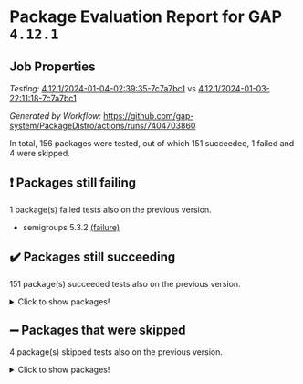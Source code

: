 # Package Evaluation Report for GAP `4.12.1`

## Job Properties

*Testing:* [4.12.1/2024-01-04-02:39:35-7c7a7bc1](https://github.com/gap-system/PackageDistro/blob/data/reports/4.12.1/2024-01-04-02:39:35-7c7a7bc1) vs [4.12.1/2024-01-03-22:11:18-7c7a7bc1](https://github.com/gap-system/PackageDistro/blob/data/reports/4.12.1/2024-01-03-22:11:18-7c7a7bc1)

*Generated by Workflow:* https://github.com/gap-system/PackageDistro/actions/runs/7404703860

In total, 156 packages were tested, out of which 151 succeeded, 1 failed and 4 were skipped.

## :exclamation: Packages still failing

1 package(s) failed tests also on the previous version.
- semigroups 5.3.2 [(failure)](https://github.com/gap-system/PackageDistro/actions/runs/7404703860/job/20146880816)

## :heavy_check_mark: Packages still succeeding

151 package(s) succeeded tests also on the previous version.
<details><summary>Click to show packages!</summary>

- 4ti2interface 2023.02-04 [(success)](https://github.com/gap-system/PackageDistro/actions/runs/7404703860/job/20146860075)
- ace 5.6.2 [(success)](https://github.com/gap-system/PackageDistro/actions/runs/7404703860/job/20146860199)
- aclib 1.3.2 [(success)](https://github.com/gap-system/PackageDistro/actions/runs/7404703860/job/20146860304)
- agt 0.3.1 [(success)](https://github.com/gap-system/PackageDistro/actions/runs/7404703860/job/20146860421)
- alnuth 3.2.1 [(success)](https://github.com/gap-system/PackageDistro/actions/runs/7404703860/job/20146860510)
- anupq 3.3.0 [(success)](https://github.com/gap-system/PackageDistro/actions/runs/7404703860/job/20146860628)
- atlasrep 2.1.7 [(success)](https://github.com/gap-system/PackageDistro/actions/runs/7404703860/job/20146860744)
- autodoc 2023.06.19 [(success)](https://github.com/gap-system/PackageDistro/actions/runs/7404703860/job/20146860869)
- automata 1.15 [(success)](https://github.com/gap-system/PackageDistro/actions/runs/7404703860/job/20146862772)
- automgrp 1.3.2 [(success)](https://github.com/gap-system/PackageDistro/actions/runs/7404703860/job/20146863067)
- autpgrp 1.11 [(success)](https://github.com/gap-system/PackageDistro/actions/runs/7404703860/job/20146863255)
- cap 2024.01-01 [(success)](https://github.com/gap-system/PackageDistro/actions/runs/7404703860/job/20146863799)
- caratinterface 2.3.6 [(success)](https://github.com/gap-system/PackageDistro/actions/runs/7404703860/job/20146864590)
- cddinterface 2022.11.01 [(success)](https://github.com/gap-system/PackageDistro/actions/runs/7404703860/job/20146864691)
- circle 1.6.6 [(success)](https://github.com/gap-system/PackageDistro/actions/runs/7404703860/job/20146864773)
- classicpres 1.22 [(success)](https://github.com/gap-system/PackageDistro/actions/runs/7404703860/job/20146864868)
- cohomolo 1.6.11 [(success)](https://github.com/gap-system/PackageDistro/actions/runs/7404703860/job/20146864963)
- congruence 1.2.5 [(success)](https://github.com/gap-system/PackageDistro/actions/runs/7404703860/job/20146865065)
- corelg 1.56 [(success)](https://github.com/gap-system/PackageDistro/actions/runs/7404703860/job/20146865163)
- crime 1.6 [(success)](https://github.com/gap-system/PackageDistro/actions/runs/7404703860/job/20146865289)
- crisp 1.4.6 [(success)](https://github.com/gap-system/PackageDistro/actions/runs/7404703860/job/20146865420)
- crypting 0.10.4 [(success)](https://github.com/gap-system/PackageDistro/actions/runs/7404703860/job/20146865560)
- cryst 4.1.27 [(success)](https://github.com/gap-system/PackageDistro/actions/runs/7404703860/job/20146865682)
- crystcat 1.1.10 [(success)](https://github.com/gap-system/PackageDistro/actions/runs/7404703860/job/20146865784)
- ctbllib 1.3.6 [(success)](https://github.com/gap-system/PackageDistro/actions/runs/7404703860/job/20146865901)
- cubefree 1.19 [(success)](https://github.com/gap-system/PackageDistro/actions/runs/7404703860/job/20146866042)
- curlinterface 2.3.2 [(success)](https://github.com/gap-system/PackageDistro/actions/runs/7404703860/job/20146866164)
- cvec 2.8.1 [(success)](https://github.com/gap-system/PackageDistro/actions/runs/7404703860/job/20146866294)
- datastructures 0.3.0 [(success)](https://github.com/gap-system/PackageDistro/actions/runs/7404703860/job/20146866420)
- deepthought 1.0.6 [(success)](https://github.com/gap-system/PackageDistro/actions/runs/7404703860/job/20146866569)
- design 1.8 [(success)](https://github.com/gap-system/PackageDistro/actions/runs/7404703860/job/20146866712)
- difsets 2.3.1 [(success)](https://github.com/gap-system/PackageDistro/actions/runs/7404703860/job/20146866884)
- digraphs 1.6.3 [(success)](https://github.com/gap-system/PackageDistro/actions/runs/7404703860/job/20146867070)
- edim 1.3.7 [(success)](https://github.com/gap-system/PackageDistro/actions/runs/7404703860/job/20146867227)
- example 4.3.4 [(success)](https://github.com/gap-system/PackageDistro/actions/runs/7404703860/job/20146867405)
- examplesforhomalg 2023.10-01 [(success)](https://github.com/gap-system/PackageDistro/actions/runs/7404703860/job/20146869728)
- factint 1.6.3 [(success)](https://github.com/gap-system/PackageDistro/actions/runs/7404703860/job/20146869946)
- ferret 1.0.9 [(success)](https://github.com/gap-system/PackageDistro/actions/runs/7404703860/job/20146870057)
- fga 1.5.0 [(success)](https://github.com/gap-system/PackageDistro/actions/runs/7404703860/job/20146870152)
- fining 1.5.6 [(success)](https://github.com/gap-system/PackageDistro/actions/runs/7404703860/job/20146870282)
- float 1.0.3 [(success)](https://github.com/gap-system/PackageDistro/actions/runs/7404703860/job/20146870407)
- format 1.4.3 [(success)](https://github.com/gap-system/PackageDistro/actions/runs/7404703860/job/20146870530)
- forms 1.2.9 [(success)](https://github.com/gap-system/PackageDistro/actions/runs/7404703860/job/20146870682)
- fplsa 1.2.6 [(success)](https://github.com/gap-system/PackageDistro/actions/runs/7404703860/job/20146870821)
- fr 2.4.12 [(success)](https://github.com/gap-system/PackageDistro/actions/runs/7404703860/job/20146870944)
- francy 2.0.3 [(success)](https://github.com/gap-system/PackageDistro/actions/runs/7404703860/job/20146871074)
- fwtree 1.3 [(success)](https://github.com/gap-system/PackageDistro/actions/runs/7404703860/job/20146871191)
- gapdoc 1.6.6 [(success)](https://github.com/gap-system/PackageDistro/actions/runs/7404703860/job/20146871581)
- gauss 2023.02-04 [(success)](https://github.com/gap-system/PackageDistro/actions/runs/7404703860/job/20146871720)
- gaussforhomalg 2023.11-01 [(success)](https://github.com/gap-system/PackageDistro/actions/runs/7404703860/job/20146871842)
- gbnp 1.0.5 [(success)](https://github.com/gap-system/PackageDistro/actions/runs/7404703860/job/20146871973)
- generalizedmorphismsforcap 2023.08-02 [(success)](https://github.com/gap-system/PackageDistro/actions/runs/7404703860/job/20146872081)
- genss 1.6.8 [(success)](https://github.com/gap-system/PackageDistro/actions/runs/7404703860/job/20146872187)
- gradedmodules 2023.09-01 [(success)](https://github.com/gap-system/PackageDistro/actions/runs/7404703860/job/20146872313)
- gradedringforhomalg 2023.08-01 [(success)](https://github.com/gap-system/PackageDistro/actions/runs/7404703860/job/20146872433)
- grape 4.9.0 [(success)](https://github.com/gap-system/PackageDistro/actions/runs/7404703860/job/20146872548)
- groupoids 1.73 [(success)](https://github.com/gap-system/PackageDistro/actions/runs/7404703860/job/20146872686)
- grpconst 2.6.4 [(success)](https://github.com/gap-system/PackageDistro/actions/runs/7404703860/job/20146872828)
- guarana 0.96.3 [(success)](https://github.com/gap-system/PackageDistro/actions/runs/7404703860/job/20146872958)
- guava 3.18 [(success)](https://github.com/gap-system/PackageDistro/actions/runs/7404703860/job/20146873064)
- hap 1.60 [(success)](https://github.com/gap-system/PackageDistro/actions/runs/7404703860/job/20146873173)
- hapcryst 0.1.15 [(success)](https://github.com/gap-system/PackageDistro/actions/runs/7404703860/job/20146873298)
- hecke 1.5.3 [(success)](https://github.com/gap-system/PackageDistro/actions/runs/7404703860/job/20146873423)
- help 3.5 [(success)](https://github.com/gap-system/PackageDistro/actions/runs/7404703860/job/20146873558)
- homalg 2023.10-01 [(success)](https://github.com/gap-system/PackageDistro/actions/runs/7404703860/job/20146873697)
- homalgtocas 2023.11-01 [(success)](https://github.com/gap-system/PackageDistro/actions/runs/7404703860/job/20146873834)
- idrel 2.45 [(success)](https://github.com/gap-system/PackageDistro/actions/runs/7404703860/job/20146873950)
- images 1.3.1 [(success)](https://github.com/gap-system/PackageDistro/actions/runs/7404703860/job/20146874074)
- intpic 0.3.0 [(success)](https://github.com/gap-system/PackageDistro/actions/runs/7404703860/job/20146874202)
- io 4.8.2 [(success)](https://github.com/gap-system/PackageDistro/actions/runs/7404703860/job/20146874346)
- io_forhomalg 2023.02-04 [(success)](https://github.com/gap-system/PackageDistro/actions/runs/7404703860/job/20146874471)
- irredsol 1.4.4 [(success)](https://github.com/gap-system/PackageDistro/actions/runs/7404703860/job/20146874583)
- json 2.1.1 [(success)](https://github.com/gap-system/PackageDistro/actions/runs/7404703860/job/20146874706)
- jupyterkernel 1.5.0 [(success)](https://github.com/gap-system/PackageDistro/actions/runs/7404703860/job/20146874857)
- jupyterviz 1.5.6 [(success)](https://github.com/gap-system/PackageDistro/actions/runs/7404703860/job/20146874979)
- kan 1.36 [(success)](https://github.com/gap-system/PackageDistro/actions/runs/7404703860/job/20146875094)
- kbmag 1.5.11 [(success)](https://github.com/gap-system/PackageDistro/actions/runs/7404703860/job/20146875229)
- laguna 3.9.6 [(success)](https://github.com/gap-system/PackageDistro/actions/runs/7404703860/job/20146875336)
- liealgdb 2.2.1 [(success)](https://github.com/gap-system/PackageDistro/actions/runs/7404703860/job/20146875462)
- liepring 2.8 [(success)](https://github.com/gap-system/PackageDistro/actions/runs/7404703860/job/20146875587)
- liering 2.4.2 [(success)](https://github.com/gap-system/PackageDistro/actions/runs/7404703860/job/20146875711)
- linearalgebraforcap 2023.12-05 [(success)](https://github.com/gap-system/PackageDistro/actions/runs/7404703860/job/20146875849)
- localizeringforhomalg 2023.10-01 [(success)](https://github.com/gap-system/PackageDistro/actions/runs/7404703860/job/20146875996)
- loops 3.4.3 [(success)](https://github.com/gap-system/PackageDistro/actions/runs/7404703860/job/20146876112)
- lpres 1.0.3 [(success)](https://github.com/gap-system/PackageDistro/actions/runs/7404703860/job/20146876258)
- majoranaalgebras 1.5.1 [(success)](https://github.com/gap-system/PackageDistro/actions/runs/7404703860/job/20146876406)
- mapclass 1.4.6 [(success)](https://github.com/gap-system/PackageDistro/actions/runs/7404703860/job/20146876525)
- matgrp 0.70 [(success)](https://github.com/gap-system/PackageDistro/actions/runs/7404703860/job/20146876644)
- matricesforhomalg 2023.11-02 [(success)](https://github.com/gap-system/PackageDistro/actions/runs/7404703860/job/20146876758)
- modisom 2.5.4 [(success)](https://github.com/gap-system/PackageDistro/actions/runs/7404703860/job/20146876866)
- modulepresentationsforcap 2023.10-01 [(success)](https://github.com/gap-system/PackageDistro/actions/runs/7404703860/job/20146876978)
- modules 2023.10-01 [(success)](https://github.com/gap-system/PackageDistro/actions/runs/7404703860/job/20146877074)
- monoidalcategories 2023.12-01 [(success)](https://github.com/gap-system/PackageDistro/actions/runs/7404703860/job/20146877184)
- nconvex 2022.09-01 [(success)](https://github.com/gap-system/PackageDistro/actions/runs/7404703860/job/20146877299)
- nilmat 1.4.2 [(success)](https://github.com/gap-system/PackageDistro/actions/runs/7404703860/job/20146877425)
- nock 1.5 [(success)](https://github.com/gap-system/PackageDistro/actions/runs/7404703860/job/20146877530)
- normalizinterface 1.3.6 [(success)](https://github.com/gap-system/PackageDistro/actions/runs/7404703860/job/20146877637)
- nq 2.5.10 [(success)](https://github.com/gap-system/PackageDistro/actions/runs/7404703860/job/20146877746)
- numericalsgps 1.3.1 [(success)](https://github.com/gap-system/PackageDistro/actions/runs/7404703860/job/20146877839)
- openmath 11.5.3 [(success)](https://github.com/gap-system/PackageDistro/actions/runs/7404703860/job/20146877946)
- orb 4.9.0 [(success)](https://github.com/gap-system/PackageDistro/actions/runs/7404703860/job/20146878078)
- packagemanager 1.4.2 [(success)](https://github.com/gap-system/PackageDistro/actions/runs/7404703860/job/20146878178)
- patternclass 2.4.3 [(success)](https://github.com/gap-system/PackageDistro/actions/runs/7404703860/job/20146878298)
- permut 2.0.4 [(success)](https://github.com/gap-system/PackageDistro/actions/runs/7404703860/job/20146878410)
- polenta 1.3.10 [(success)](https://github.com/gap-system/PackageDistro/actions/runs/7404703860/job/20146878531)
- polymaking 0.8.7 [(success)](https://github.com/gap-system/PackageDistro/actions/runs/7404703860/job/20146878642)
- primgrp 3.4.4 [(success)](https://github.com/gap-system/PackageDistro/actions/runs/7404703860/job/20146878755)
- profiling 2.5.4 [(success)](https://github.com/gap-system/PackageDistro/actions/runs/7404703860/job/20146878886)
- qpa 1.34 [(success)](https://github.com/gap-system/PackageDistro/actions/runs/7404703860/job/20146879006)
- quagroup 1.8.3 [(success)](https://github.com/gap-system/PackageDistro/actions/runs/7404703860/job/20146879143)
- radiroot 2.9 [(success)](https://github.com/gap-system/PackageDistro/actions/runs/7404703860/job/20146879256)
- rcwa 4.7.1 [(success)](https://github.com/gap-system/PackageDistro/actions/runs/7404703860/job/20146879387)
- rds 1.8 [(success)](https://github.com/gap-system/PackageDistro/actions/runs/7404703860/job/20146879495)
- recog 1.4.2 [(success)](https://github.com/gap-system/PackageDistro/actions/runs/7404703860/job/20146879681)
- repndecomp 1.3.0 [(success)](https://github.com/gap-system/PackageDistro/actions/runs/7404703860/job/20146880008)
- repsn 3.1.1 [(success)](https://github.com/gap-system/PackageDistro/actions/runs/7404703860/job/20146880149)
- resclasses 4.7.3 [(success)](https://github.com/gap-system/PackageDistro/actions/runs/7404703860/job/20146880273)
- ringsforhomalg 2023.11-02 [(success)](https://github.com/gap-system/PackageDistro/actions/runs/7404703860/job/20146880403)
- sco 2023.08-01 [(success)](https://github.com/gap-system/PackageDistro/actions/runs/7404703860/job/20146880536)
- scscp 2.4.1 [(success)](https://github.com/gap-system/PackageDistro/actions/runs/7404703860/job/20146880659)
- sglppow 2.3 [(success)](https://github.com/gap-system/PackageDistro/actions/runs/7404703860/job/20146880959)
- sgpviz 0.999.5 [(success)](https://github.com/gap-system/PackageDistro/actions/runs/7404703860/job/20146881094)
- simpcomp 2.1.14 [(success)](https://github.com/gap-system/PackageDistro/actions/runs/7404703860/job/20146881233)
- singular 2023.02.09 [(success)](https://github.com/gap-system/PackageDistro/actions/runs/7404703860/job/20146881387)
- sl2reps 1.1 [(success)](https://github.com/gap-system/PackageDistro/actions/runs/7404703860/job/20146881548)
- sla 1.5.3 [(success)](https://github.com/gap-system/PackageDistro/actions/runs/7404703860/job/20146881698)
- smallgrp 1.5.3 [(success)](https://github.com/gap-system/PackageDistro/actions/runs/7404703860/job/20146881852)
- smallsemi 0.6.13 [(success)](https://github.com/gap-system/PackageDistro/actions/runs/7404703860/job/20146882004)
- sonata 2.9.6 [(success)](https://github.com/gap-system/PackageDistro/actions/runs/7404703860/job/20146882151)
- sophus 1.27 [(success)](https://github.com/gap-system/PackageDistro/actions/runs/7404703860/job/20146882278)
- sotgrps 1.2 [(success)](https://github.com/gap-system/PackageDistro/actions/runs/7404703860/job/20146882420)
- spinsym 1.5.2 [(success)](https://github.com/gap-system/PackageDistro/actions/runs/7404703860/job/20146882569)
- standardff 1.0 [(success)](https://github.com/gap-system/PackageDistro/actions/runs/7404703860/job/20146882698)
- symbcompcc 1.3.2 [(success)](https://github.com/gap-system/PackageDistro/actions/runs/7404703860/job/20146882846)
- thelma 1.3 [(success)](https://github.com/gap-system/PackageDistro/actions/runs/7404703860/job/20146882989)
- tomlib 1.2.9 [(success)](https://github.com/gap-system/PackageDistro/actions/runs/7404703860/job/20146883134)
- toolsforhomalg 2023.11-01 [(success)](https://github.com/gap-system/PackageDistro/actions/runs/7404703860/job/20146883252)
- toric 1.9.5 [(success)](https://github.com/gap-system/PackageDistro/actions/runs/7404703860/job/20146883384)
- toricvarieties 2022.07.13 [(success)](https://github.com/gap-system/PackageDistro/actions/runs/7404703860/job/20146883505)
- transgrp 3.6.5 [(success)](https://github.com/gap-system/PackageDistro/actions/runs/7404703860/job/20146883624)
- ugaly 4.1.3 [(success)](https://github.com/gap-system/PackageDistro/actions/runs/7404703860/job/20146883738)
- unipot 1.5 [(success)](https://github.com/gap-system/PackageDistro/actions/runs/7404703860/job/20146883824)
- unitlib 4.2.0 [(success)](https://github.com/gap-system/PackageDistro/actions/runs/7404703860/job/20146883944)
- utils 0.84 [(success)](https://github.com/gap-system/PackageDistro/actions/runs/7404703860/job/20146884057)
- uuid 0.7 [(success)](https://github.com/gap-system/PackageDistro/actions/runs/7404703860/job/20146884194)
- walrus 0.9991 [(success)](https://github.com/gap-system/PackageDistro/actions/runs/7404703860/job/20146884326)
- wedderga 4.10.4 [(success)](https://github.com/gap-system/PackageDistro/actions/runs/7404703860/job/20146884457)
- xmod 2.91 [(success)](https://github.com/gap-system/PackageDistro/actions/runs/7404703860/job/20146884608)
- xmodalg 1.23 [(success)](https://github.com/gap-system/PackageDistro/actions/runs/7404703860/job/20146884752)
- yangbaxter 0.10.3 [(success)](https://github.com/gap-system/PackageDistro/actions/runs/7404703860/job/20146884878)
- zeromqinterface 0.14 [(success)](https://github.com/gap-system/PackageDistro/actions/runs/7404703860/job/20146885012)
</details>

## :heavy_minus_sign: Packages that were skipped

4 package(s) skipped tests also on the previous version.
<details><summary>Click to show packages!</summary>

- browse 1.8.21 [(skipped)](https://github.com/gap-system/PackageDistro/actions/runs/7404703860/job/20146586053)
- itc 1.5.1 [(skipped)](https://github.com/gap-system/PackageDistro/actions/runs/7404703860/job/20146586053)
- polycyclic 2.16 [(skipped)](https://github.com/gap-system/PackageDistro/actions/runs/7404703860/job/20146586053)
- xgap 4.31 [(skipped)](https://github.com/gap-system/PackageDistro/actions/runs/7404703860/job/20146586053)
</details>

